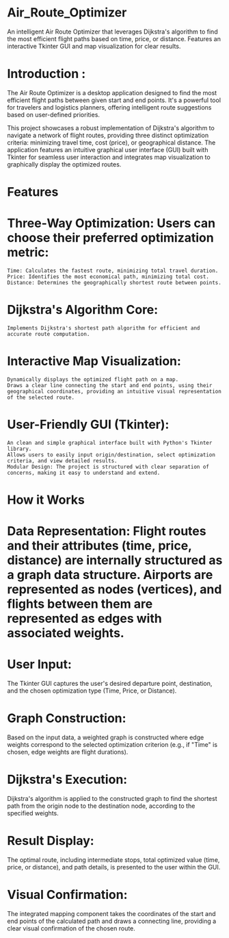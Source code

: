 # Air_Route_Optimizer
An intelligent Air Route Optimizer that leverages Dijkstra's algorithm to find the most efficient flight paths based on time, price, or distance. Features an interactive Tkinter GUI and map visualization for clear results.

# Introduction :
The Air Route Optimizer is a desktop application designed to find the most efficient flight paths between given start and end points. It's a powerful tool for travelers and logistics planners, offering intelligent route suggestions based on user-defined priorities.

This project showcases a robust implementation of Dijkstra's algorithm to navigate a network of flight routes, providing three distinct optimization criteria: minimizing travel time, cost (price), or geographical distance. The application features an intuitive graphical user interface (GUI) built with Tkinter for seamless user interaction and integrates map visualization to graphically display the optimized routes.

# Features
# Three-Way Optimization: Users can choose their preferred optimization metric:
    Time: Calculates the fastest route, minimizing total travel duration.
    Price: Identifies the most economical path, minimizing total cost.
    Distance: Determines the geographically shortest route between points.
# Dijkstra's Algorithm Core:
    Implements Dijkstra's shortest path algorithm for efficient and accurate route computation.
# Interactive Map Visualization:
    Dynamically displays the optimized flight path on a map.
    Draws a clear line connecting the start and end points, using their geographical coordinates, providing an intuitive visual representation of the selected route.
# User-Friendly GUI (Tkinter):
    An clean and simple graphical interface built with Python's Tkinter library.
    Allows users to easily input origin/destination, select optimization criteria, and view detailed results.
    Modular Design: The project is structured with clear separation of concerns, making it easy to understand and extend.

# How it Works
# Data Representation: Flight routes and their attributes (time, price, distance) are internally structured as a graph data structure. Airports are represented as nodes (vertices), and flights between them are represented as edges with associated weights.

# User Input:
The Tkinter GUI captures the user's desired departure point, destination, and the chosen optimization type (Time, Price, or Distance).

# Graph Construction:
Based on the input data, a weighted graph is constructed where edge weights correspond to the selected optimization criterion (e.g., if "Time" is chosen, edge weights are flight durations).

# Dijkstra's Execution:
Dijkstra's algorithm is applied to the constructed graph to find the shortest path from the origin node to the destination node, according to the specified weights.

# Result Display: 
The optimal route, including intermediate stops, total optimized value (time, price, or distance), and path details, is presented to the user within the GUI.

# Visual Confirmation: 
The integrated mapping component takes the coordinates of the start and end points of the calculated path and draws a connecting line, providing a clear visual confirmation of the chosen route.
